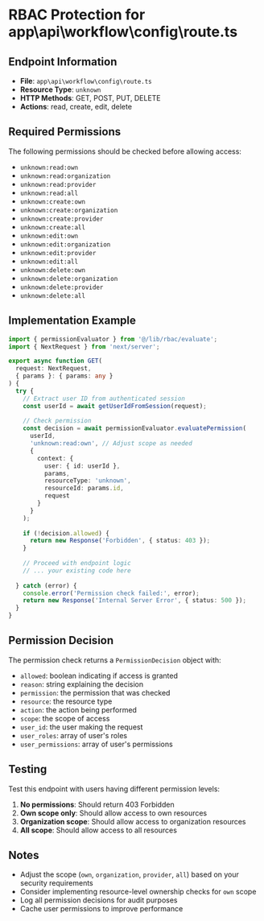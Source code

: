 # RBAC Protection for app\api\workflow\config\route.ts

## Endpoint Information
- **File**: `app\api\workflow\config\route.ts`
- **Resource Type**: `unknown`
- **HTTP Methods**: GET, POST, PUT, DELETE
- **Actions**: read, create, edit, delete

## Required Permissions

The following permissions should be checked before allowing access:

- `unknown:read:own`
- `unknown:read:organization`
- `unknown:read:provider`
- `unknown:read:all`
- `unknown:create:own`
- `unknown:create:organization`
- `unknown:create:provider`
- `unknown:create:all`
- `unknown:edit:own`
- `unknown:edit:organization`
- `unknown:edit:provider`
- `unknown:edit:all`
- `unknown:delete:own`
- `unknown:delete:organization`
- `unknown:delete:provider`
- `unknown:delete:all`

## Implementation Example

```typescript
import { permissionEvaluator } from '@/lib/rbac/evaluate';
import { NextRequest } from 'next/server';

export async function GET(
  request: NextRequest,
  { params }: { params: any }
) {
  try {
    // Extract user ID from authenticated session
    const userId = await getUserIdFromSession(request);
    
    // Check permission
    const decision = await permissionEvaluator.evaluatePermission(
      userId,
      'unknown:read:own', // Adjust scope as needed
      {
        context: {
          user: { id: userId },
          params,
          resourceType: 'unknown',
          resourceId: params.id,
          request
        }
      }
    );
    
    if (!decision.allowed) {
      return new Response('Forbidden', { status: 403 });
    }
    
    // Proceed with endpoint logic
    // ... your existing code here
    
  } catch (error) {
    console.error('Permission check failed:', error);
    return new Response('Internal Server Error', { status: 500 });
  }
}
```

## Permission Decision

The permission check returns a `PermissionDecision` object with:

- `allowed`: boolean indicating if access is granted
- `reason`: string explaining the decision
- `permission`: the permission that was checked
- `resource`: the resource type
- `action`: the action being performed
- `scope`: the scope of access
- `user_id`: the user making the request
- `user_roles`: array of user's roles
- `user_permissions`: array of user's permissions

## Testing

Test this endpoint with users having different permission levels:

1. **No permissions**: Should return 403 Forbidden
2. **Own scope only**: Should allow access to own resources
3. **Organization scope**: Should allow access to organization resources
4. **All scope**: Should allow access to all resources

## Notes

- Adjust the scope (`own`, `organization`, `provider`, `all`) based on your security requirements
- Consider implementing resource-level ownership checks for `own` scope
- Log all permission decisions for audit purposes
- Cache user permissions to improve performance
